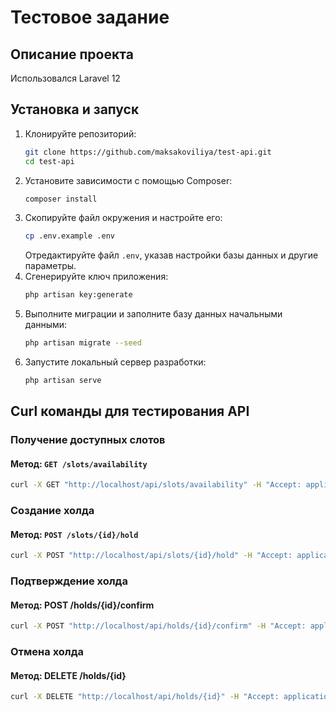 # Тестовое задание

## Описание проекта
Использовался Laravel 12

## Установка и запуск
1. Клонируйте репозиторий:
   ```bash
   git clone https://github.com/maksakoviliya/test-api.git
   cd test-api
   ```
2. Установите зависимости с помощью Composer:
   ```bash
   composer install
   ```
3. Скопируйте файл окружения и настройте его:
   ```bash
   cp .env.example .env
   ```
   Отредактируйте файл `.env`, указав настройки базы данных и другие параметры.
4. Сгенерируйте ключ приложения:
   ```bash
   php artisan key:generate
   ```
5. Выполните миграции и заполните базу данных начальными данными:
   ```bash
   php artisan migrate --seed
   ```
6. Запустите локальный сервер разработки:
   ```bash
   php artisan serve
   ```
   
## Curl команды для тестирования API

### Получение доступных слотов
#### Метод: ```GET /slots/availability```

```bash
curl -X GET "http://localhost/api/slots/availability" -H "Accept: application/json"
```

### Создание холда
####  Метод: ```POST /slots/{id}/hold```

```bash
curl -X POST "http://localhost/api/slots/{id}/hold" -H "Accept: application/json" -H "Idempotency-Key: <UUID>"
```

### Подтверждение холда
####  Метод: POST /holds/{id}/confirm

```bash
curl -X POST "http://localhost/api/holds/{id}/confirm" -H "Accept: application/json"
```

### Отмена холда
#### Метод: DELETE /holds/{id}

```bash
curl -X DELETE "http://localhost/api/holds/{id}" -H "Accept: application/json"
```